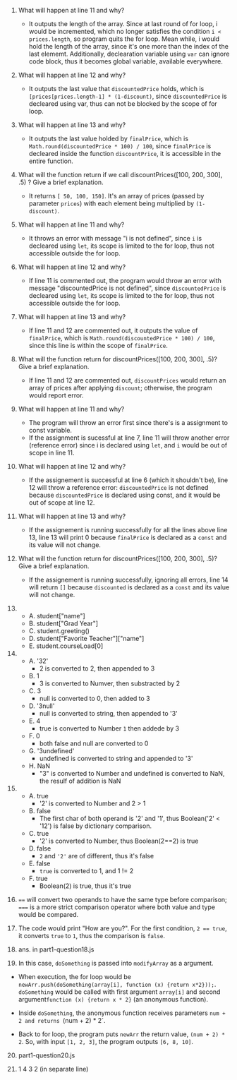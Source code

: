 1. What will happen at line 11 and why?
   - It outputs the length of the array. Since at last round of for loop, i would be incremented, which no longer satisfies the condition `i < prices.length`, so program quits the for loop. Mean while, i would hold the length of the array, since it's one more than the index of the last elememt. Additionally, declearation variable using `var` can ignore code block, thus it becomes global variable, available everywhere.

2. What will happen at line 12 and why?
   - It outputs the last value that `discountedPrice` holds, which is `[prices[prices.length-1] * (1-discount)`, since `discountedPrice` is decleared using var, thus can not be blocked by the scope of for loop.

3. What will happen at line 13 and why?
   - It outputs the last value holded by `finalPrice`, which is `Math.round(discountedPrice * 100) / 100`, since `finalPrice` is decleared inside the function `discountPrice`, it is accessible in the entire function. 

4. What will the function return if we call discountPrices([100, 200, 300], .5) ? Give a brief explanation.
   - It returns `[ 50, 100, 150]`. It's an array of prices (passed by parameter `prices`) with each element being multiplied by  `(1-discount)`.

<!-- ----- -->

5. What will happen at line 11 and why?
   - It throws an error with message "i is not defined", since `i` is decleared using `let`, its scope is limited to the for loop, thus not accessible outside the for loop.

6. What will happen at line 12 and why?
   - If line 11 is commented out, the program would throw an error with message "discountedPrice is not defined", since `discountedPrice` is decleared using `let`, its scope is limited to the for loop, thus not accessible outside the for loop.

7. What will happen at line 13 and why?
   - If line 11 and 12 are commented out, it outputs the value of `finalPrice`, which is `Math.round(discountedPrice * 100) / 100`, since this line is within the scope of `finalPrice`.

8. What will the function return for discountPrices([100, 200, 300], .5)? Give a brief explanation.
   - If line 11 and 12 are commented out, `discountPrices` would return an array of prices after applying `discount`; otherwise, the program would report error.

<!-- ----- -->

9. What will happen at line 11 and why?
    - The program will throw an error first since there's is a assignment to const variable.
    - If the assignment is sucessful at line 7, line 11 will throw another error (reference error) since i is declared using `let`, and `i` would be out of scope in line 11.

10. What will happen at line 12 and why?
    - If the assignement is successful at line 6 (which it shouldn't be), line 12 will throw a reference error: `discountedPrice` is not defined because `discountedPrice` is declared using const, and it would be out of scope at line 12.

11. What will happen at line 13 and why?
    - If the assignement is running successfully for all the lines above line 13, line 13 will print 0 because `finalPrice` is declared as a `const` and its value will not change.

12. What will the function return for discountPrices([100, 200, 300], .5)? Give a brief explanation.
    - If the assignement is running successfully, ignoring all errors, line 14 will return `[]` because `discounted` is declared as a `const` and its value will not change.

<!-- ----- -->
13.  
    -  A. student["name"]
    -  B. student["Grad Year"]
    -  C. student.greeting()
    -  D. student["Favorite Teacher"]["name"]
    -  E. student.courseLoad[0]

14.  
    -  A. '32'
       -  2 is converted to 2, then appended to 3
    -  B. 1
       -  3 is converted to Numver, then substracted by 2
    -  C. 3
       -  null is converted to 0, then added to 3
    -  D. '3null'
       -  null is converted to string, then appended to '3'
    -  E. 4
       -  true is converted to Number `1` then addede by 3
    -  F. 0
       -  both false and null are converted to 0
    -  G. '3undefined'
       -  undefined is converted to string and appended to '3'
    -  H. NaN
       -  "3" is converted to Number and undefined is converted to NaN, the resulf of addition is NaN
15.  
    -  A. true
       -  '2' is converted to Number and 2 > 1
    -  B. false
       -  The first char of both operand is '2' and '1', thus Boolean('2' < '12') is false by dictionary comparison.
    -  C. true
       -  '2' is converted to Number, thus Boolean(2==2) is true
    -  D. false
       -  `2` and `'2'` are of different, thus it's false
    -  E. false
       -  `true` is converted to 1, and 1 != 2
    -  F. true
       -  Boolean(2) is true, thus it's true

16.  `==` will convert two operands to have the same type before comparison; `===` is a more strict comparison operator where both value and type would be compared.

17.  The code would print "How are you?". For the first condition, `2 == true`, it converts `true` to `1`, thus the comparison is `false`.

18.  ans. in part1-question18.js

19.  In this case, `doSomething` is passed into `modifyArray` as a argument. 

- When execution, the for loop would be `newArr.push(doSomething(array[i], function (x) {return x*2}));`. `doSomething` would be called with first argument `array[i]` and second argument`function (x) {return x * 2}` (an anonymous function). 

- Inside `doSomething`, the anonymous function receives parameters `num + 2 and returns `(num + 2) * 2`.
 
-  Back to for loop, the program puts `newArr` the return value, `(num + 2) * 2`. So, with input `[1, 2, 3]`, the program outputs `[6, 8, 10]`.


20. part1-question20.js

21. 1 4 3 2  (in separate line)